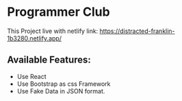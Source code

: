 # Programmer Club

This Project live with netlify link: https://distracted-franklin-1b3280.netlify.app/

## Available Features:
<ul>
    <li>Use React</li>
    <li>Use Bootstrap as css Framework</li>
    <li>Use Fake Data in JSON format.</li>
</ul>
